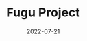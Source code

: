---
slug: fuju
imgSrc: https://developers.google.com/static/profile/badges/playlists/fugu-apis/projectfugu.svg
title: Fugu Project
description: En esta ruta de aprendizaje, se exploran algunas de las formas en que puedes extender las apps web y cerrar la brecha entre la Web y las apps nativas
cardColor: "#ea4335"
category: HTML5
link: https://developers.google.com/profile/u/giorgiosaud
date: 2022-07-21
poweredBy: Webdev
---